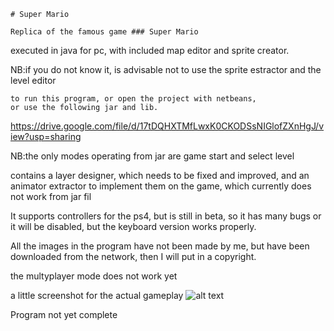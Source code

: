```
# Super Mario
```
```
Replica of the famous game ### Super Mario
```
executed in java for pc, with included map editor and sprite creator.

NB:if you do not know it, is advisable not to use the sprite estractor and
the level editor
```
to run this program, or open the project with netbeans,
or use the following jar and lib.
```
https://drive.google.com/file/d/17tDQHXTMfLwxK0CKODSsNIGlofZXnHgJ/view?usp=sharing

NB:the only modes operating from jar are game start and select level

contains a layer designer, which needs to be fixed and improved,
and an animator extractor to implement them on the game,
which currently does not work from jar fil

It supports controllers for the ps4, but is still in beta, 
so it has many bugs or it will be disabled, but the keyboard version works properly.

All the images in the program have not been made by me, but have 
been downloaded from the network, then I will put in a copyright.

the multyplayer mode does not work yet

a little screenshot for the actual gameplay
![alt text](https://lh4.googleusercontent.com/4BvnqAGx2cmgXzeyGwLEsxXoeaPycCErJ-JrFBMaj9YlkzUwFhEomvrtX8eZMdQjQwUqU86fqGQw8ut6DyaC=w1920-h997-rw)

Program not yet complete
